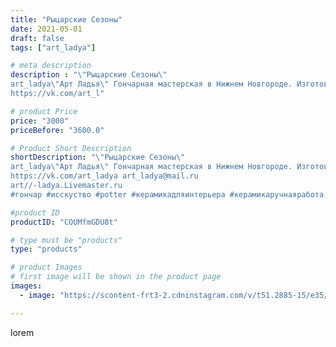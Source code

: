 ```yaml
---
title: "Рыцарские Сезоны"
date: 2021-05-01
draft: false
tags: ["art_ladya"]

# meta description
description : "\"Рыцарские Сезоны\" 
art_ladya\"Арт Ладья\" Гончарная мастерская в Нижнем Новгороде. Изготовление керамики и мастер//-классы по обучению. 
https://vk.com/art_l"

# product Price
price: "3000"
priceBefore: "3600.0"

# Product Short Description
shortDescription: "\"Рыцарские Сезоны\" 
art_ladya\"Арт Ладья\" Гончарная мастерская в Нижнем Новгороде. Изготовление керамики и мастер//-классы по обучению. 
https://vk.com/art_ladya art_ladya@mail.ru 
art//-ladya.Livemaster.ru
#гончар #исскуство #potter #керамикадляинтерьера #керамикаручнаяработа #гончарнаямастерская #керамиканазаказ #handmade #посудаизглины #керамика #гончарнаяпосуда #эксклюзивнаякерамика #dishes #decor #ceramicar #mug #claygoods #tankard #earthenware #ceramic #design #кружка #restaurant #ceramicart #магия #pint #clay #авторскаякерамика #рыцарскиесезоны"

#product ID
productID: "COUMfmGDU8t"

# type must be "products"
type: "products"

# product Images
# first image will be shown in the product page
images:
  - image: "https://scontent-frt3-2.cdninstagram.com/v/t51.2885-15/e35/180142425_169371755094603_7030437838148100104_n.jpg?_nc_ht=scontent-frt3-2.cdninstagram.com&_nc_cat=103&_nc_ohc=864QzWRymcMAX_66Tcc&edm=APU89FABAAAA&ccb=7-4&oh=cd7ff55234103e26f1206cfcce8926e8&oe=612C5CF8&_nc_sid=86f79a&ig_cache_key=MjU2MzcyOTAzNTY0NjI5MTc1Nw%3D%3D.2-ccb7-4"

---
```

lorem
